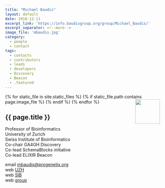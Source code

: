 ```yaml
---
title: "Michael Baudis"
layout: default
date: 2018-12-11
excerpt_link: 'https://info.baudisgroup.org/group/Michael_Baudis/'
excerpt_separator: <!--more-->
image_file: 'mbaudis.jpg'
category:
  - people
  - contact
tags:
  - contacts
  - contributors
  - leads
  - developers
  - Discovery
  - Beacon
  - .featured
---
```


{% for static_file in site.static_files %}
  {% if static_file.path contains page.image_file %}
<img style="float: right; width: 80px;" src="{{ static_file.path | relative_url}}" />
  {% endif %}
{% endfor %}

## {{ page.title }}

Professor of Bioinformatics  
University of Zurich  
Swiss Institute of Bioinformatics  
Co-chair GA4GH Discovery  
Co-lead SchemaBlocks initiative  
Co-lead ELIXIR Beacon  

<!--more-->

email [mbaudis@progenetix.org](mailto:mbaudis@progenetix.org)  
web [UZH](https://www.imls.uzh.ch/en/research/baudis.html)  
web [SIB](https://www.sib.swiss/michael-baudis-group)  
web [group](https://info.baudisgroup.org)  

